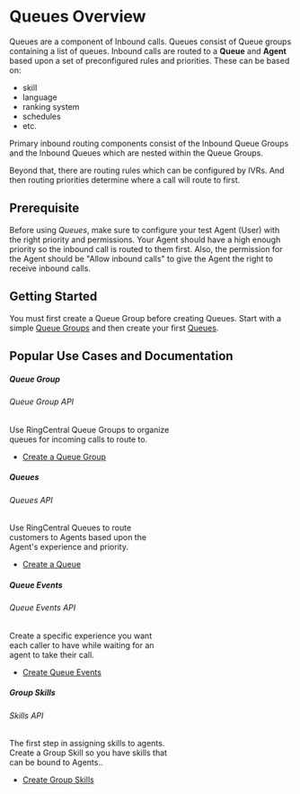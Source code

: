 # Queues Overview

Queues are a component of Inbound calls. Queues consist of Queue groups containing a list of queues. Inbound calls are routed to a **Queue** and **Agent** based upon a set of preconfigured rules and priorities. These can be based on:

* skill
* language
* ranking system
* schedules
* etc.

Primary inbound routing components consist of the Inbound Queue Groups and the Inbound Queues which are nested within the Queue Groups.

Beyond that, there are routing rules which can be configured by IVRs. And then routing priorities determine where a call will route to first.

## Prerequisite
Before using *Queues*, make sure to configure your test Agent (User) with the right priority and permissions.  Your Agent should have a high enough priority so the inbound call is routed to them first.  Also, the permission for the Agent should be "Allow inbound calls" to give the Agent the right to receive inbound calls.

## Getting Started
You must first create a Queue Group before creating Queues. Start with a simple [Queue Groups](./queue-groups) and then create your first [Queues](./queues).

## Popular Use Cases and Documentation

<div class="card-deck">
  <div class="card" style="width: 18rem;">
    <div class="card-body pt-0 pb-0">
      <h5 class="card-title">Queue Group</h5>
      <h6 class="card-subtitle mb-2 text-muted">Queue Group API</h6>
      <p class="card-text">Use RingCentral Queue Groups to organize queues for incoming calls to route to.</p>
      <ul class="pl-0 ml-4">
      <li><a href="./queue-groups/" class="card-link">Create a Queue Group</a></li>
      </ul>
    </div>
  </div>

  <div class="card" style="width: 18rem;">
    <div class="card-body pt-0 pb-0">
      <h5 class="card-title">Queues</h5>
      <h6 class="card-subtitle mb-2 text-muted">Queues API</h6>
      <p class="card-text">Use RingCentral Queues to route customers to Agents based upon the Agent's experience and priority.</p>
      <ul class="pl-0 ml-4">
      <li><a href="./queues/" class="card-link">Create a Queue</a></li>
      </ul>
    </div>
  </div>

  <div class="card" style="width: 18rem;">
    <div class="card-body pt-0 pb-0">
      <h5 class="card-title">Queue Events</h5>
      <h6 class="card-subtitle mb-2 text-muted">Queue Events API</h6>
      <p class="card-text">Create a specific experience you want each caller to have while waiting for an agent to take their call.</p>
      <ul class="pl-0 ml-4">
      <li><a href="./queue-events/" class="card-link">Create Queue Events</a></li>
      </ul>
    </div>
  </div>
</div>

<div class="card-deck">
  <div class="card" style="width: 18rem;">
    <div class="card-body pt-0 pb-0">
      <h5 class="card-title">Group Skills</h5>
      <h6 class="card-subtitle mb-2 text-muted">Skills API</h6>
      <p class="card-text">The first step in assigning skills to agents. Create a Group Skill so you have skills that can be bound to Agents..</p>
      <ul class="pl-0 ml-4">
      <li><a href="./group-skills/" class="card-link">Create Group Skills</a></li>
      </ul>
    </div>
  </div>
</div>
